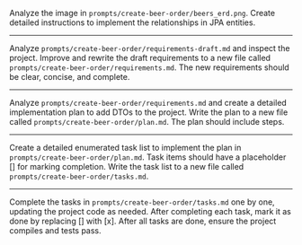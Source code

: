 Analyze the image in `prompts/create-beer-order/beers_erd.png`. Create detailed instructions to implement the relationships
in JPA entities.

----------------------------------------------------

Analyze `prompts/create-beer-order/requirements-draft.md` and inspect the project. Improve and rewrite the draft requirements to
a new file called `prompts/create-beer-order/requirements.md`. The new requirements should be clear, concise, and complete.

-----------------------------------------------------

Analyze `prompts/create-beer-order/requirements.md` and create a detailed implementation plan to add DTOs to the project.
Write the plan to a new file called `prompts/create-beer-order/plan.md`. The plan should include steps.

-----------------------------------------------------

Create a detailed enumerated task list to implement the plan in `prompts/create-beer-order/plan.md`. Task items should have a
placeholder [] for marking completion. Write the task list to a new file called `prompts/create-beer-order/tasks.md`.

------------------------------------------------------

Complete the tasks in `prompts/create-beer-order/tasks.md` one by one, updating the project code as needed. After completing each
task, mark it as done by replacing [] with [x]. After all tasks are done, ensure the project compiles and tests pass.
